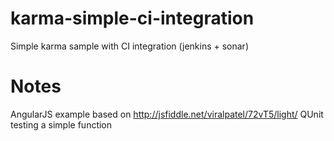 karma-simple-ci-integration
===========================

Simple karma sample with CI integration (jenkins + sonar)

# Notes

AngularJS example based on http://jsfiddle.net/viralpatel/72vT5/light/ 
QUnit testing a simple function

